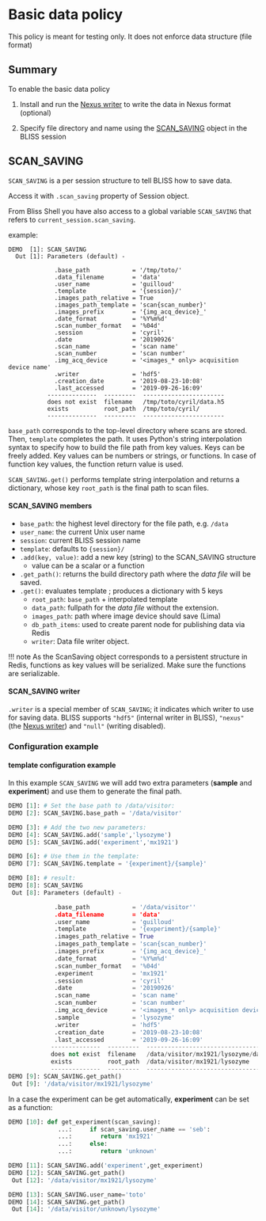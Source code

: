 # Basic data policy

This policy is meant for testing only. It does not enforce data structure (file format)

## Summary

To enable the basic data policy

1. Install and run the [Nexus writer](data_nexus_server.md) to write the data in Nexus format (optional)

2. Specify file directory and name using the [SCAN_SAVING](#scan_saving) object in the BLISS session

## SCAN_SAVING

`SCAN_SAVING` is a per session structure to tell BLISS how to save data.

Access it with `.scan_saving` property of Session object.

From Bliss Shell you have also access to a global variable `SCAN_SAVING` that
refers to `current_session.scan_saving`.

example:

```
DEMO  [1]: SCAN_SAVING
  Out [1]: Parameters (default) -

             .base_path            = '/tmp/toto/'
             .data_filename        = 'data'
             .user_name            = 'guilloud'
             .template             = '{session}/'
             .images_path_relative = True
             .images_path_template = 'scan{scan_number}'
             .images_prefix        = '{img_acq_device}_'
             .date_format          = '%Y%m%d'
             .scan_number_format   = '%04d'
             .session              = 'cyril'
             .date                 = '20190926'
             .scan_name            = 'scan name'
             .scan_number          = 'scan number'
             .img_acq_device       = '<images_* only> acquisition device name'
             .writer               = 'hdf5'
             .creation_date        = '2019-08-23-10:08'
             .last_accessed        = '2019-09-26-16:09'
           --------------  ---------  -----------------------
           does not exist  filename   /tmp/toto/cyril/data.h5
           exists          root_path  /tmp/toto/cyril/
           --------------  ---------  -----------------------
```

`base_path` corresponds to the top-level directory where scans are
stored. Then, `template` completes the path. It uses Python's string
interpolation syntax to specify how to build the file path from key
values. Keys can be freely added. Key values can be numbers or
strings, or functions. In case of function key values, the function
return value is used.

`SCAN_SAVING.get()` performs template string interpolation and returns
a dictionary, whose key `root_path` is the final path to scan files.

#### SCAN_SAVING members

* `base_path`: the highest level directory for the file path, e.g. `/data`
* `user_name`: the current Unix user name
* `session`: current BLISS session name
* `template`: defaults to `{session}/`
* `.add(key, value)`: add a new key (string) to the SCAN_SAVING structure
    - value can be a scalar or a function
* `.get_path()`: returns the build directory path where the *data file* will be saved.
* `.get()`: evaluates template ; produces a dictionary with 5 keys
    - `root_path`: `base_path` + interpolated template
    - `data_path`: fullpath for the *data file* without the extension.
    - `images_path`: path where image device should save (Lima)
    - `db_path_items`: used to create parent node for publishing data via Redis
    - `writer`: Data file writer object.

!!! note
    As the ScanSaving object corresponds to a persistent
    structure in Redis, functions as key values will be
    serialized. Make sure the functions are serializable.

#### SCAN_SAVING writer

`.writer` is a special member of `SCAN_SAVING`; it indicates which
writer to use for saving data. BLISS supports `"hdf5"` (internal writer in BLISS), `"nexus"` (the [Nexus writer](data_nexus_server.md)) and `"null"` (writing disabled).

### Configuration example

#### template configuration example

In this example `SCAN_SAVING` we will add two extra parameters
(**sample** and **experiment**) and use them to generate the final path.

```python
DEMO [1]: # Set the base path to /data/visitor:
DEMO [2]: SCAN_SAVING.base_path = '/data/visitor'

DEMO [3]: # Add the two new parameters:
DEMO [4]: SCAN_SAVING.add('sample','lysozyme')
DEMO [5]: SCAN_SAVING.add('experiment','mx1921')

DEMO [6]: # Use them in the template:
DEMO [7]: SCAN_SAVING.template = '{experiment}/{sample}'

DEMO [8]: # result:
DEMO [8]: SCAN_SAVING
 Out [8]: Parameters (default) -

             .base_path            = '/data/visitor''
             .data_filename        = 'data'
             .user_name            = 'guilloud'
             .template             = '{experiment}/{sample}'
             .images_path_relative = True
             .images_path_template = 'scan{scan_number}'
             .images_prefix        = '{img_acq_device}_'
             .date_format          = '%Y%m%d'
             .scan_number_format   = '%04d'
             .experiment           = 'mx1921'
             .session              = 'cyril'
             .date                 = '20190926'
             .scan_name            = 'scan name'
             .scan_number          = 'scan number'
             .img_acq_device       = '<images_* only> acquisition device name'
             .sample               = 'lysozyme'
             .writer               = 'hdf5'
             .creation_date        = '2019-08-23-10:08'
             .last_accessed        = '2019-09-26-16:09'
            --------------  ---------  -------------------------------------
            does not exist  filename   /data/visitor/mx1921/lysozyme/data.h5
            exists          root_path  /data/visitor/mx1921/lysozyme
            --------------  ---------  -------------------------------------
DEMO [9]: SCAN_SAVING.get_path()
 Out [9]: '/data/visitor/mx1921/lysozyme'
```

In a case the experiment can be get automatically, **experiment** can be set as
a function:

```python
DEMO [10]: def get_experiment(scan_saving):
              ...:     if scan_saving.user_name == 'seb':
              ...:        return 'mx1921'
              ...:     else:
              ...:        return 'unknown'

DEMO [11]: SCAN_SAVING.add('experiment',get_experiment)
DEMO [12]: SCAN_SAVING.get_path()
 Out [12]: '/data/visitor/mx1921/lysozyme'

DEMO [13]: SCAN_SAVING.user_name='toto'
DEMO [14]: SCAN_SAVING.get_path()
 Out [14]: '/data/visitor/unknown/lysozyme'
```
